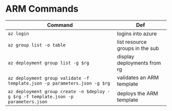 # ARM Commands

| Command                                                                            | Def                             |
| ---------------------------------------------------------------------------------- | ------------------------------- |
| `az login`                                                                         | logins into azure               |
| `az group list -o table`                                                           | list resource groups in the sub |
| `az deployment group list -g $rg`                                                  | display deployments from rg     |
| `az deployment group validate -f template.json -p parameters.json -g $rg`          | validates an ARM template       |
| `az deployment group create -n $deploy -g $rg -f template.json -p parameters.json` | deploys the ARM template        |
